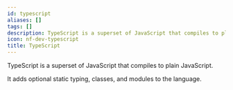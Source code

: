 ```yaml
---
id: typescript
aliases: []
tags: []
description: TypeScript is a superset of JavaScript that compiles to plain JavaScript.
icon: nf-dev-typescript
title: TypeScript
---
```


TypeScript is a superset of JavaScript that compiles to plain JavaScript.

It adds optional static typing, classes, and modules to the language.
